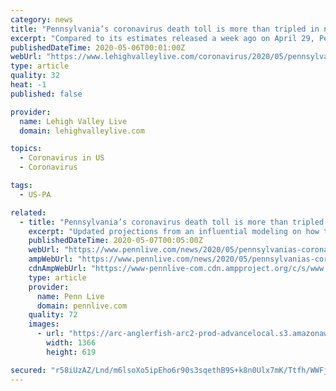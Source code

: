 ```yaml
---
category: news
title: "Pennsylvania’s coronavirus death toll is more than tripled in new projection"
excerpt: "Compared to its estimates released a week ago on April 29, Pennsylvania's death toll by Aug. 4 is projected to reach 8,607, up 358% from 2,400; New Jersey's death toll is projected at 16,044, up from 7,246; and the United States' total deaths are projected at 134,475 up from 72,433. That's for the current, possibly initial wave of COVID-19 ..."
publishedDateTime: 2020-05-06T00:01:00Z
webUrl: "https://www.lehighvalleylive.com/coronavirus/2020/05/pennsylvanias-coronavirus-death-toll-is-more-than-tripled-in-new-projection.html"
type: article
quality: 32
heat: -1
published: false

provider:
  name: Lehigh Valley Live
  domain: lehighvalleylive.com

topics:
  - Coronavirus in US
  - Coronavirus

tags:
  - US-PA

related:
  - title: "Pennsylvania’s coronavirus death toll is more than tripled in new projection"
    excerpt: "Updated projections from an influential modeling on how the coronavirus may play out this summer shows a \"sobering new estimate of U.S. deaths.\" The model comes from the University of Washington’s Institute for Health Metrics and Evaluation,"
    publishedDateTime: 2020-05-07T00:05:00Z
    webUrl: "https://www.pennlive.com/news/2020/05/pennsylvanias-coronavirus-death-toll-is-more-than-tripled-in-new-projection.html"
    ampWebUrl: "https://www.pennlive.com/news/2020/05/pennsylvanias-coronavirus-death-toll-is-more-than-tripled-in-new-projection.html?outputType=amp"
    cdnAmpWebUrl: "https://www-pennlive-com.cdn.ampproject.org/c/s/www.pennlive.com/news/2020/05/pennsylvanias-coronavirus-death-toll-is-more-than-tripled-in-new-projection.html?outputType=amp"
    type: article
    provider:
      name: Penn Live
      domain: pennlive.com
    quality: 72
    images:
      - url: "https://arc-anglerfish-arc2-prod-advancelocal.s3.amazonaws.com/public/APZLCHDXXJBP7OJF7FJ5MIAGW4.png"
        width: 1366
        height: 619

secured: "r58iUzAZ/Lnd/m6lsoXo5ipEho6r90s3sqethB9S+k8n0Ulx7mK/Ttfh/WWFj+8TTcaXObPoGct6pgn2IS/IGp8+QIZF7wL2WlYvMc1EH6RMrfX55tk4lkFI4YfkHczbPQ3CWHv7LFw/KJs59/1hbn2HakDdxTlBdF8rlJ8ZkdIL1X6dbtBYW1OyOBWJvG9TBHMygIZUOgNJy4fVL4KC1OAS9Mldhk0hg28rGbptbs1aRAGdd/aKnvedx1jGfGAh/25WD/V4Rhc/YjCqFLTnNydngRDSfI0B9g4L6omMS18B6GZnTLHQUPQAxleDfskOZp8CPkTMfRZTVknUACyzRwmqy56cFjYqcphNQpJ9MimXzbxqDfCCI6Un8mxTaarcR3KPBZFXzoycalAiujTIDgmuqq/6kbvshkEqTqBYDofU8hmL21CQusT9wll8G8ID68kGy/49ejq5RPzyRgLyCjCI9b4v4IiQYyqxQbU+9Fg=;xp6dvBwAUZAJYuCWDZe34Q=="
---
```


